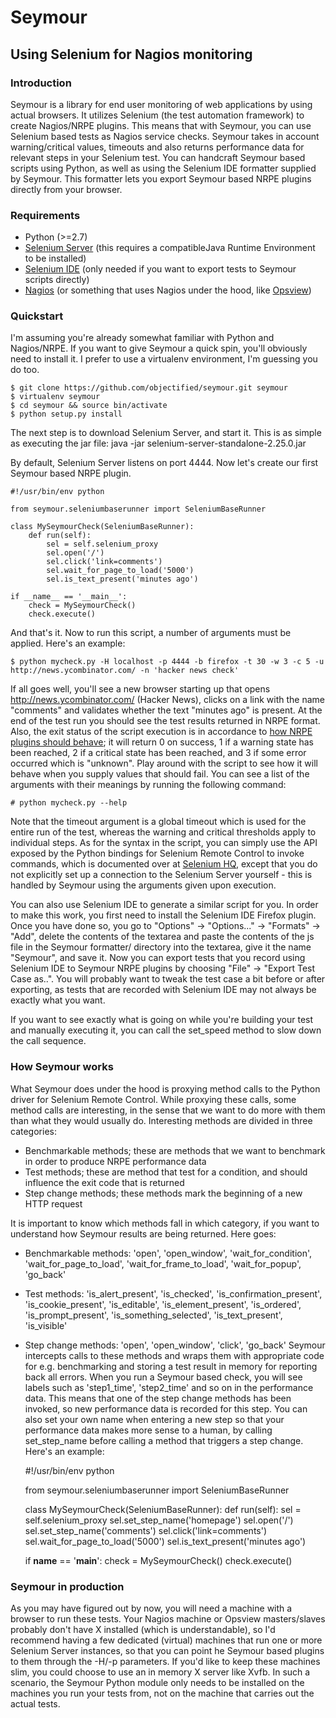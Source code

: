 # Seymour
## Using Selenium for Nagios monitoring

### Introduction
Seymour is a library for end user monitoring of web applications by using actual browsers. It utilizes Selenium (the test automation framework) to create Nagios/NRPE plugins. This means that with Seymour, you can use Selenium based tests as Nagios service checks. Seymour takes in account warning/critical values, timeouts and also returns performance data for relevant steps in your Selenium test. You can handcraft Seymour based scripts using Python, as well as using the Selenium IDE formatter supplied by Seymour. This formatter lets you export Seymour based NRPE plugins directly from your browser.

### Requirements
* Python (>=2.7)
* [Selenium Server](http://seleniumhq.org/download/) (this requires a compatibleJava Runtime Environment to be installed)
* [Selenium IDE](http://seleniumhq.org/download/) (only needed if you want to export tests to Seymour scripts directly)
* [Nagios](http://www.nagios.org) (or something that uses Nagios under the hood, like [Opsview](https://www.opsview.com))

### Quickstart
I'm assuming you're already somewhat familiar with Python and Nagios/NRPE. If you want to give Seymour a quick spin, you'll obviously need to install it. I prefer to use a virtualenv environment, I'm guessing you do too.

    $ git clone https://github.com/objectified/seymour.git seymour
    $ virtualenv seymour
    $ cd seymour && source bin/activate
    $ python setup.py install 

The next step is to download Selenium Server, and start it. This is as simple as executing the jar file:
    java -jar selenium-server-standalone-2.25.0.jar
    
By default, Selenium Server listens on port 4444. Now let's create our first Seymour based NRPE plugin.

    #!/usr/bin/env python

    from seymour.seleniumbaserunner import SeleniumBaseRunner

    class MySeymourCheck(SeleniumBaseRunner):
        def run(self):
            sel = self.selenium_proxy
            sel.open('/')
            sel.click('link=comments')
            sel.wait_for_page_to_load('5000')
            sel.is_text_present('minutes ago')

    if __name__ == '__main__':
        check = MySeymourCheck()
        check.execute()

And that's it. Now to run this script, a number of arguments must be applied. Here's an example:

    $ python mycheck.py -H localhost -p 4444 -b firefox -t 30 -w 3 -c 5 -u http://news.ycombinator.com/ -n 'hacker news check'

If all goes well, you'll see a new browser starting up that opens http://news.ycombinator.com/ (Hacker News), clicks on a link with the name "comments" and validates whether the text "minutes ago" is present. At the end of the test run you should see the test results returned in NRPE format. Also, the exit status of the script execution is in accordance to [how NRPE plugins should behave](http://nagiosplug.sourceforge.net/developer-guidelines.html); it will return 0 on success, 1 if a warning state has been reached, 2 if a critical state has been reached, and 3 if some error occurred which is "unknown". Play around with the script to see how it will behave when you supply values that should fail. You can see a list of the arguments with their meanings by running the following command:

    # python mycheck.py --help

Note that the timeout argument is a global timeout which is used for the entire run of the test, whereas the warning and critical thresholds apply to individual steps. 
As for the syntax in the script, you can simply use the API exposed by the Python bindings for Selenium Remote Control to invoke commands, which is documented over at [Selenium HQ](http://seleniumhq.org), except that you do not explicitly set up a connection to the Selenium Server yourself - this is handled by Seymour using the arguments given upon execution. 

You can also use Selenium IDE to generate a similar script for you. In order to make this work, you first need to install the Selenium IDE Firefox plugin. Once you have done so, you go to "Options" -> "Options..." -> "Formats" -> "Add", delete the contents of the textarea and paste the contents of the js file in the Seymour formatter/ directory into the textarea, give it the name "Seymour", and save it. Now you can export tests that you record using Selenium IDE to Seymour NRPE plugins by choosing "File" -> "Export Test Case as..". You will probably want to tweak the test case a bit before or after exporting, as tests that are recorded with Selenium IDE may not always be exactly what you want.

If you want to see exactly what is going on while you're building your test and manually executing it, you can call the set\_speed method to slow down the call sequence.

### How Seymour works
What Seymour does under the hood is proxying method calls to the Python driver for Selenium Remote Control. While proxying these calls, some method calls are interesting, in the sense that we want to do more with them than what they would usually do. Interesting methods are divided in three categories:
* Benchmarkable methods; these are methods that we want to benchmark in order to produce NRPE performance data
* Test methods; these are method that test for a condition, and should influence the exit code that is returned
* Step change methods; these methods mark the beginning of a new HTTP request

It is important to know which methods fall in which category, if you want to understand how Seymour results are being returned. Here goes:
* Benchmarkable methods: 'open', 'open\_window', 'wait\_for\_condition', 'wait\_for\_page\_to\_load', 'wait\_for\_frame\_to\_load', 'wait\_for\_popup', 'go\_back'
* Test methods: 'is\_alert\_present', 'is\_checked', 'is\_confirmation\_present', 'is\_cookie\_present', 'is\_editable', 'is\_element\_present', 'is\_ordered', 'is\_prompt\_present', 'is\_something\_selected', 'is\_text\_present', 'is\_visible'
* Step change methods: 'open', 'open\_window', 'click', 'go\_back'
Seymour intercepts calls to these methods and wraps them with appropriate code for e.g. benchmarking and storing a test result in memory for reporting back all errors. When you run a Seymour based check, you will see labels such as 'step1\_time', 'step2\_time' and so on in the performance data. This means that one of the step change methods has been invoked, so new performance data is recorded for this step. You can also set your own name when entering a new step so that your performance data makes more sense to a human, by calling set\_step\_name before calling a method that triggers a step change. Here's an example:

    #!/usr/bin/env python

    from seymour.seleniumbaserunner import SeleniumBaseRunner

    class MySeymourCheck(SeleniumBaseRunner):
        def run(self):
            sel = self.selenium_proxy
            sel.set_step_name('homepage')
            sel.open('/')
            sel.set_step_name('comments')
            sel.click('link=comments')
            sel.wait_for_page_to_load('5000')
            sel.is_text_present('minutes ago')

    if __name__ == '__main__':
        check = MySeymourCheck()
        check.execute()

### Seymour in production
As you may have figured out by now, you will need a machine with a browser to run these tests. Your Nagios machine or Opsview masters/slaves probably don't have X installed (which is understandable), so I'd recommend having a few dedicated (virtual) machines that run one or more Selenium Server instances, so that you can point he Seymour based plugins to them through the -H/-p parameters. If you'd like to keep these machines slim, you could choose to use an in memory X server like Xvfb. In such a scenario, the Seymour Python module only needs to be installed on the machines you run your tests from, not on the machine that carries out the actual tests.

